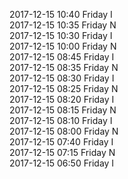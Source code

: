 2017-12-15 10:40 Friday  I  
2017-12-15 10:35 Friday  N  
2017-12-15 10:30 Friday  I  
2017-12-15 10:00 Friday  N  
2017-12-15 08:45 Friday  I  
2017-12-15 08:35 Friday  N  
2017-12-15 08:30 Friday  I  
2017-12-15 08:25 Friday  N  
2017-12-15 08:20 Friday  I  
2017-12-15 08:15 Friday  N  
2017-12-15 08:10 Friday  I  
2017-12-15 08:00 Friday  N  
2017-12-15 07:40 Friday  I  
2017-12-15 07:15 Friday  N  
2017-12-15 06:50 Friday  I  
